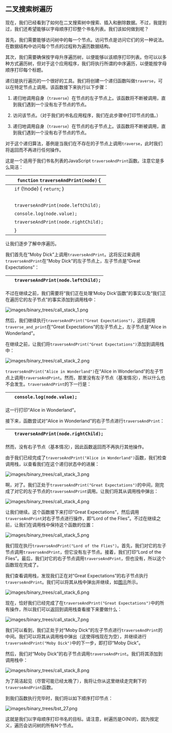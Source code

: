 ## 二叉搜索树遍历

现在，我们已经看到了如何在二叉搜索树中搜索、插入和删除数据。不过，我提到过，我们还希望能够以字母顺序打印整个书名列表。我们该如何做到呢？

首先，我们需要能够访问树中的每一个节点。访问节点是访问它们的另一种说法。在数据结构中访问每个节点的过程称为遍历数据结构。

其次，我们需要确保按字母升序遍历树，以便能够以该顺序打印列表。你可以以多种方式遍历树，但对于这个应用程序，我们将执行所谓的中序遍历，以便能按字母顺序打印每个标题。

递归是执行遍历的一个很好的工具。我们将创建一个递归函数叫做`traverse`，可以在特定节点上调用。该函数接下来执行以下步骤：

1.  递归地调用自身（`traverse`）在节点的左子节点上。该函数将不断被调用，直到我们遇到一个没有左子节点的节点。

1.  访问该节点。（对于我们的书名应用程序，我们在此步骤中打印节点的值。）

1.  递归地调用自身（`traverse`）在节点的右子节点上。该函数将不断被调用，直到我们遇到一个没有右子节点的节点。

对于这个递归算法，基例是当我们在不存在的子节点上调用`traverse`，此时我们将返回而不再进行任何操作。

这是一个适用于我们书名列表的JavaScript `traverseAndPrint`函数。注意它是多么简洁：

| ​  | ​`function`​ `traverseAndPrint(node)` { |
| --- | --- |
| ​  | ​`if`​ (!node) { ​`return`​; } |
| ​  |  |
| ​  | `traverseAndPrint(node.leftChild);` |
| ​  | `console.log(node.value);` |
| ​  | `traverseAndPrint(node.rightChild);` |
| ​  | } |

让我们逐步了解中序遍历。

我们首先在“Moby Dick”上调用`traverseAndPrint`。这将反过来调用`traverseAndPrint`在“Moby Dick”的左子节点上，左子节点是“Great Expectations”：

| ​  | `traverseAndPrint(node.leftChild);` |
| --- | --- |

不过在继续之前，我们需要将“我们正在处理‘Moby Dick’函数”的事实以及“我们正在遍历它的左子节点”的事实添加到调用栈中：

![images/binary_trees/call_stack_1.png](images/binary_trees/call_stack_1.png)

然后，我们继续执行`traverseAndPrint("Great Expectations")`，这将调用`traverse_and_print`在“Great Expectations”的左子节点上，左子节点是“Alice in Wonderland”。

在继续之前，让我们将`traverseAndPrint("Great Expectations")`添加到调用栈中：

![images/binary_trees/call_stack_2.png](images/binary_trees/call_stack_2.png)

`traverseAndPrint("Alice in Wonderland")`在“Alice in Wonderland”的左子节点上调用`traverseAndPrint`。然而，那里没有左子节点（基准情况），所以什么也不会发生。`traverseAndPrint`的下一行是：

| ​  | `console.log(node.value);` |
| --- | --- |

这一行打印“Alice in Wonderland”。

接下来，函数尝试对“Alice in Wonderland”的右子节点进行`traverseAndPrint`：

| ​  | `traverseAndPrint(node.rightChild);` |
| --- | --- |

然而，没有右子节点（基本情况），因此函数返回而不再执行其他操作。

由于我们已经完成了`traverseAndPrint("Alice in Wonderland")`函数，我们检查调用栈，以查看我们在这个递归状态中的进展：

![`images/binary_trees/call_stack_3.png`](images/binary_trees/call_stack_3.png)

啊，对了。我们正处于`traverseAndPrint("Great Expectations")`的中间，刚完成了对它的左子节点的`traverseAndPrint`调用。让我们将其从调用栈中弹出：

![`images/binary_trees/call_stack_4.png`](images/binary_trees/call_stack_4.png)

让我们继续。这个函数接下来打印“Great Expectations”，然后调用`traverseAndPrint`对右子节点进行操作，即“Lord of the Flies”。不过在继续之前，让我们在调用栈中保持这个函数的位置：

![`images/binary_trees/call_stack_5.png`](images/binary_trees/call_stack_5.png)

我们现在执行`traverseAndPrint("Lord of the Flies")`。首先，我们对它的左子节点调用`traverseAndPrint`，但它没有左子节点。接着，我们打印“Lord of the Flies”。最后，我们对它的右子节点调用`traverseAndPrint`，但也没有，所以这个函数现在完成了。

我们查看调用栈，发现我们正在对“Great Expectations”的右子节点执行`traverseAndPrint`。我们可以将其从栈中弹出并继续，如[图示](#fig.ch15.call_stack_6)所示。

![`images/binary_trees/call_stack_6.png`](images/binary_trees/call_stack_6.png)

现在，恰好我们已经完成了在`traverseAndPrint("Great Expectations")`中的所有操作，所以我们可以返回到调用栈查看接下来要做什么：

![`images/binary_trees/call_stack_7.png`](images/binary_trees/call_stack_7.png)

我们可以看到，我们正处于对“Moby Dick”的左子节点进行`traverseAndPrint`的中间。我们可以将其从调用栈中弹出（这使得栈现在为空），并继续进行`traverseAndPrint("Moby Dick")`中的下一步，即打印“Moby Dick”。

然后，我们对“Moby Dick”的右子节点调用`traverseAndPrint`。我们将其添加到调用栈中：

![`images/binary_trees/call_stack_8.png`](images/binary_trees/call_stack_8.png)

为了简洁起见（尽管可能已经太晚了），我将让你从这里继续走完剩下的`traverseAndPrint`函数。

到我们函数执行完毕时，我们将以如下顺序打印节点：

![`images/binary_trees/bst_27.png`](images/binary_trees/bst_27.png)

这就是我们以字母顺序打印书名的目标。请注意，树遍历是O(N)的，因为按定义，遍历会访问树的所有N个节点。
